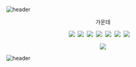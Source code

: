 ![header](https://capsule-render.vercel.app/api?type=wave&color=timeGradient&height=300&section=header&text=IMFINE&fontSize=90&animation=twinkling&fontColor=FFFFFF)


<p align="center">
  가운데
</p>  

<p align="center">
  <img src="https://img.shields.io/badge/Java-007396?style=flat-square&logo=Java&logoColor=white">&nbsp
  <img src="https://img.shields.io/badge/GitHub-181717?style=flat-square&logo=GitHub&logoColor=white">&nbsp
  <img src="https://img.shields.io/badge/Oracle-F80000?style=flat-square&logo=Oracle&logoColor=white">&nbsp
  <img src="https://img.shields.io/badge/HTML5-E34F26?style=flat-square&logo=HTML5&logoColor=white">&nbsp
  <img src="https://img.shields.io/badge/CSS3-157286?style=flat-square&logo=CSS3&logoColor=white">&nbsp
  <img src="https://img.shields.io/badge/GitLab-FCA121?style=flat-square&logo=GitLab&logoColor=white">&nbsp
  <img src="https://img.shields.io/badge/Spring-6db33f?style=flat-square&logo=Spring&logoColor=white">&nbsp    
  &nbsp&nbsp&nbsp
</p>
<p align=center>
<img src="https://img.shields.io/badge/JavaScript-F7DF1E?style=flat-square&logo=JavaScript&logoColor=white">    
</p>


![header](https://capsule-render.vercel.app/api?type=wave&color=timeGradient&height=300&section=footer&fontSize=90&animation=twinkling&fontColor=FFFFFF)
